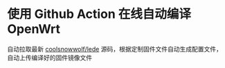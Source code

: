 # 使用 Github Action 在线自动编译 OpenWrt

自动拉取最新 [coolsnowwolf/lede](https://github.com/coolsnowwolf/lede) 源码，根据定制固件文件自动生成配置文件，自动上传编译好的固件镜像文件
